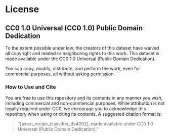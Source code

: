 # License

## CC0 1.0 Universal (CC0 1.0) Public Domain Dedication

To the extent possible under law, the creators of this dataset have
waived all copyright and related or neighboring rights to this work.
This dataset is made available under the CC0 1.0 Universal (Public
Domain Dedication).

You can copy, modify, distribute, and perform the work, even for
commercial purposes, all without asking permission.

### How to Use and Cite

You are free to use this repository and its contents in any manner you
wish, including commercial and non-commercial purposes. While
attribution is not legally required under CC0, we encourage you to
acknowledge this repository when using or citing its contents. A
suggested citation format is:

> "\[asian_recipe_classifier_ds4002\], made available under CC0 1.0 Universal (Public
> Domain Dedication)."
